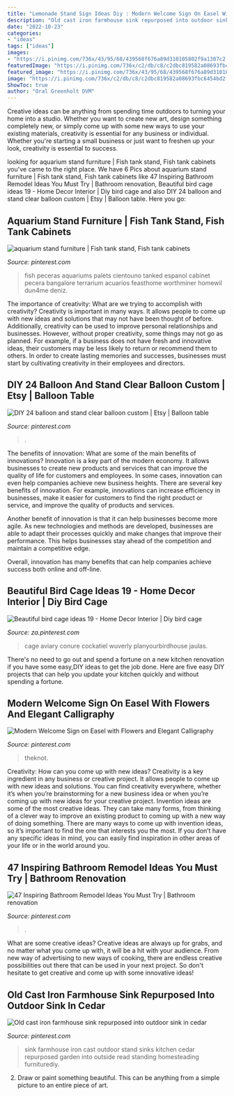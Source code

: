 ```yaml
---
title: "Lemonade Stand Sign Ideas Diy : Modern Welcome Sign On Easel With Flowers And Elegant Calligraphy"
description: "Old cast iron farmhouse sink repurposed into outdoor sink in cedar"
date: "2022-10-23"
categories:
- "ideas"
tags: ["ideas"]
images:
- "https://i.pinimg.com/736x/43/95/68/439568f676a89d310105802f9a1307c2.jpg"
featuredImage: "https://i.pinimg.com/736x/c2/db/c8/c2dbc819582a08693fbc6454bd2fdf5f.jpg"
featured_image: "https://i.pinimg.com/736x/43/95/68/439568f676a89d310105802f9a1307c2.jpg"
image: "https://i.pinimg.com/736x/c2/db/c8/c2dbc819582a08693fbc6454bd2fdf5f.jpg"
ShowToc: true
author: "Oral Greenholt DVM"
---
```



Creative ideas can be anything from spending time outdoors to turning your home into a studio. Whether you want to create new art, design something completely new, or simply come up with some new ways to use your existing materials, creativity is essential for any business or individual. Whether you're starting a small business or just want to freshen up your look, creativity is essential to success.

	

		
looking for aquarium stand furniture | Fish tank stand, Fish tank cabinets you've came to the right place. We have 6 Pics about aquarium stand furniture | Fish tank stand, Fish tank cabinets like 47 Inspiring Bathroom Remodel Ideas You Must Try | Bathroom renovation, Beautiful bird cage ideas 19 - Home Decor Interior | Diy bird cage and also DIY 24 balloon and stand clear balloon custom | Etsy | Balloon table. Here you go:
		
    
## Aquarium Stand Furniture | Fish Tank Stand, Fish Tank Cabinets

<img loading=lazy src="https://i.pinimg.com/736x/c2/db/c8/c2dbc819582a08693fbc6454bd2fdf5f.jpg" onerror="this.onerror=null;this.src='https://tse1.mm.bing.net/th?id=OIP.Ltg5yLrst8r1t4hhfRfPtgHaJ3&amp;pid=15.1';" alt="aquarium stand furniture | Fish tank stand, Fish tank cabinets">

_Source: pinterest.com_

>fish peceras aquariums palets cientouno tanked espanol cabinet pecera bangalore terrarium acuarios feasthome worthminer homewil dun4me deniz. 

	

The importance of creativity: What are we trying to accomplish with creativity?
Creativity is important in many ways. It allows people to come up with new ideas and solutions that may not have been thought of before. Additionally, creativity can be used to improve personal relationships and businesses. However, without proper creativity, some things may not go as planned. For example, if a business does not have fresh and innovative ideas, their customers may be less likely to return or recommend them to others. In order to create lasting memories and successes, businesses must start by cultivating creativity in their employees and directors.

    
## DIY 24 Balloon And Stand Clear Balloon Custom | Etsy | Balloon Table

<img loading=lazy src="https://i.pinimg.com/736x/4c/93/2a/4c932a17c43479db5a5cfb1394492ecd.jpg" onerror="this.onerror=null;this.src='https://tse3.mm.bing.net/th?id=OIP.izvZ7Q5mjFBEcDT3SlZIGQHaN2&amp;pid=15.1';" alt="DIY 24 balloon and stand clear balloon custom | Etsy | Balloon table">

_Source: pinterest.com_

>. 

	

The benefits of innovation: What are some of the main benefits of innovations?
Innovation is a key part of the modern economy. It allows businesses to create new products and services that can improve the quality of life for customers and employees. In some cases, innovation can even help companies achieve new business heights.
There are several key benefits of innovation. For example, innovations can increase efficiency in businesses, make it easier for customers to find the right product or service, and improve the quality of products and services.

Another benefit of innovation is that it can help businesses become more agile. As new technologies and methods are developed, businesses are able to adapt their processes quickly and make changes that improve their performance. This helps businesses stay ahead of the competition and maintain a competitive edge.

Overall, innovation has many benefits that can help companies achieve success both online and off-line.

    
## Beautiful Bird Cage Ideas 19 - Home Decor Interior | Diy Bird Cage

<img loading=lazy src="https://i.pinimg.com/736x/23/90/31/239031a8b8a953a932e955d2936c1f28.jpg" onerror="this.onerror=null;this.src='https://tse3.mm.bing.net/th?id=OIP.AzVyH-dWoXtrsV20rKuEbgHaNv&amp;pid=15.1';" alt="Beautiful bird cage ideas 19 - Home Decor Interior | Diy bird cage">

_Source: za.pinterest.com_

>cage aviary conure cockatiel wuverly planyourbirdhouse jaulas. 

	

There's no need to go out and spend a fortune on a new kitchen renovation if you have some easy,DIY ideas to get the job done. Here are five easy DIY projects that can help you update your kitchen quickly and without spending a fortune.

    
## Modern Welcome Sign On Easel With Flowers And Elegant Calligraphy

<img loading=lazy src="https://i.pinimg.com/736x/9c/29/9d/9c299d92bcb57903c7e2f9baa73da3f0.jpg" onerror="this.onerror=null;this.src='https://tse4.mm.bing.net/th?id=OIP.3v2W0qZcy6CR7XZq2ePOdwHaLH&amp;pid=15.1';" alt="Modern Welcome Sign on Easel with Flowers and Elegant Calligraphy">

_Source: pinterest.com_

>theknot. 

	

Creativity: How can you come up with new ideas?
Creativity is a key ingredient in any business or creative project. It allows people to come up with new ideas and solutions. You can find creativity everywhere, whether it’s when you’re brainstorming for a new business idea or when you’re coming up with new ideas for your creative project.
Invention ideas are some of the most creative ideas. They can take many forms, from thinking of a clever way to improve an existing product to coming up with a new way of doing something. There are many ways to come up with invention ideas, so it’s important to find the one that interests you the most. If you don’t have any specific ideas in mind, you can easily find inspiration in other areas of your life or in the world around you.

    
## 47 Inspiring Bathroom Remodel Ideas You Must Try | Bathroom Renovation

<img loading=lazy src="https://i.pinimg.com/736x/43/95/68/439568f676a89d310105802f9a1307c2.jpg" onerror="this.onerror=null;this.src='https://tse1.mm.bing.net/th?id=OIP.tlDM40kEgyDiaza28urY9gHaLH&amp;pid=15.1';" alt="47 Inspiring Bathroom Remodel Ideas You Must Try | Bathroom renovation">

_Source: pinterest.com_

>. 

	

What are some creative ideas?
Creative ideas are always up for grabs, and no matter what you come up with, it will be a hit with your audience. From new way of advertising to new ways of cooking, there are endless creative possibilities out there that can be used in your next project. So don't hesitate to get creative and come up with some innovative ideas!

    
## Old Cast Iron Farmhouse Sink Repurposed Into Outdoor Sink In Cedar

<img loading=lazy src="https://i.pinimg.com/736x/30/43/18/30431849246aabcf623ab370894a38a2.jpg" onerror="this.onerror=null;this.src='https://tse1.mm.bing.net/th?id=OIP.txO43ZI5An8OzNmYTlG-xgHaJ3&amp;pid=15.1';" alt="Old cast iron farmhouse sink repurposed into outdoor sink in cedar">

_Source: pinterest.com_

>sink farmhouse iron cast outdoor stand sinks kitchen cedar repurposed garden into outside read standing homesteading furniturediy. 

	

2. Draw or paint something beautiful. This can be anything from a simple picture to an entire piece of art.

